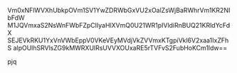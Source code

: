Vm0xNFlWVXhUbkpOVm1SV1YwZDRWbGxVU2xOalZsWjBaRWhrVm1KR2NIbFdW
M1JQVmxaS2NsWnFWbFZpClIyaHlXVmQ0U21WR1pIVldiRnBUQ21KRldYcFdX
SEJEVkRKU1YxVnVWbEppV0VKeVEyMVdjVkZVVmxKTgpiVkl6V2xaa1IxZFhS
alpOUlhSRVlsZG9kMWRXUlRsUVVXOUxaRE5rTVFvS2FubHoKCm1ldw==

pjq